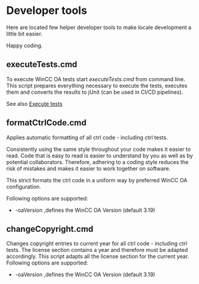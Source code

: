 # Developer tools

Here are located few helper developer tools to make locale development a little bit easier.

Happy coding.

## executeTests.cmd

To execute WinCC OA tests start *executeTests.cmd* from command line.
This script prepares everything necessary to execute the tests, executes them and converts the results to jUnit (can be used in CI/CD pipelines).

See also [Execute tests](../WinCC_OA_Test/readme.md)

## formatCtrlCode.cmd

Applies automatic formatting of all ctrl code - including ctrl tests.

Consistently using the same style throughout your code makes it easier to read. Code that is easy to read is easier to understand by you as well as by potential collaborators. Therefore, adhering to a coding style reduces the risk of mistakes and makes it easier to work together on software.

This strict formats the ctrl code in a uniform way by preferred WinCC OA configuration.

Following options are supported:

+ -oaVersion ,defines the WinCC OA Version (default 3.19)

## changeCopyright.cmd

Changes copyright entries to current year for all ctrl code - including ctrl tests.
The license section contains a year and therefore must be adapted accordingly.
This script adapts all the license section for the current year.
Following options are supported:

+ -oaVersion ,defines the WinCC OA Version (default 3.19)
